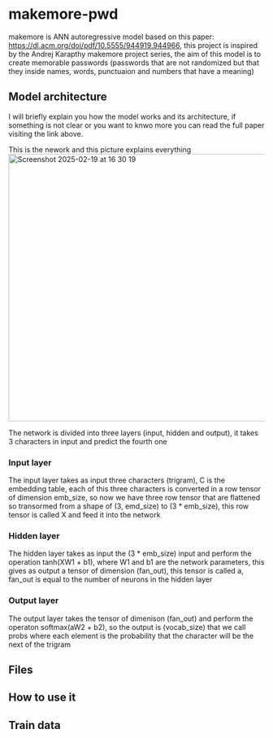 # makemore-pwd
makemore is ANN autoregressive model based on this paper: https://dl.acm.org/doi/pdf/10.5555/944919.944966, this project is inspired by the Andrej Karapthy makemore project series,
the aim of this model is to create memorable passwords (passwords that are not randomized but that they inside names, words, punctuaion and numbers that have a meaning)

## Model architecture
I will briefly explain you how the model works and its architecture, if something is not clear or you want to knwo more you can read the full paper visiting the link above.

This is the nework and this picture explains everything
<img width="526" alt="Screenshot 2025-02-19 at 16 30 19" src="https://github.com/user-attachments/assets/be1a46a7-2294-4b34-b495-0f91460993f6" />

The network is divided into three layers (input, hidden and output), it takes 3 characters in input and predict the fourth one

### Input layer
The input layer takes as input three characters (trigram), C is the embedding table, each of this three characters is converted in a row tensor of dimension emb_size,
so now we have three row tensor that are flattened so transormed from a shape of (3, emd_size) to (3 * emb_size), this row tensor is called X and feed it into the network

### Hidden layer
The hidden layer takes as input the (3 * emb_size) input and perform the operation tanh(XW1 + b1), where W1 and b1 are the network parameters, this gives as output a tensor of dimension (fan_out), this tensor is called a, fan_out is equal to the number of neurons in the hidden layer

### Output layer
The output layer takes the tensor of dimenison (fan_out) and perform the operaton softmax(aW2 + b2), so the output is (vocab_size) that we call probs where each element is the probability that the character will be the next of the trigram

## Files

## How to use it

## Train data
